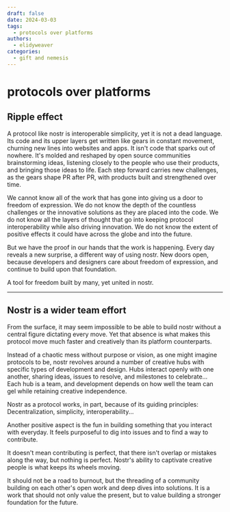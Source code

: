 ```yaml
---
draft: false
date: 2024-03-03 
tags:
  - protocols over platforms
authors:
  - elidyweaver
categories:
  - gift and nemesis
---
```


# protocols over platforms
<!-- excerpt ends before this -->
<a id="what-do-you-see">


<a id="ripples"></a>
## Ripple effect

A protocol like nostr is interoperable simplicity, yet it is not a dead language. Its code and its upper layers get written like gears in constant movement, churning new lines into websites and apps. It isn't code that sparks out of nowhere. It's molded and reshaped by open source communities brainstorming ideas, listening closely to the people who use their products, and bringing those ideas to life. Each step forward carries new challenges, as the gears shape PR after PR, with products built and strengthened over time.

We cannot know all of the work that has gone into giving us a door to freedom of expression. We do not know the depth of the countless challenges or the innovative solutions as they are placed into the code. We do not know all the layers of thought that go into keeping protocol interoperability while also driving innovation. We do not know the extent of positive effects it could have across the globe and into the future.

But we have the proof in our hands that the work is happening. Every day reveals a new surprise, a different way of using nostr. New doors open, because developers and designers care about freedom of expression, and continue to build upon that foundation.

A tool for freedom built by many, yet united in nostr.

---
<a id="nostr-is-team-effort"></a>
## Nostr is a wider team effort

From the surface, it may seem impossible to be able to build nostr without a central figure dictating every move. Yet that absence is what makes this protocol move much faster and creatively than its platform counterparts.

Instead of a chaotic mess without purpose or vision, as one might imagine protocols to be, nostr revolves around a number of creative hubs with specific types of development and design. Hubs interact openly with one another, sharing ideas, issues to resolve, and milestones to celebrate... Each hub is a team, and development depends on how well the team can gel while retaining creative independence.

Nostr as a protocol works, in part, because of its guiding principles: Decentralization, simplicity, interoperability...

Another positive aspect is the fun in building something that you interact with everyday. It feels purposeful to dig into issues and to find a way to contribute.

It doesn't mean contributing is perfect, that there isn't overlap or mistakes along the way, but nothing is perfect. Nostr's ability to captivate creative people is what keeps its wheels moving.

It should not be a road to burnout, but the threading of a community building on each other's open work and deep dives into solutions. It is a work that should not only value the present, but to value building a stronger foundation for the future.
